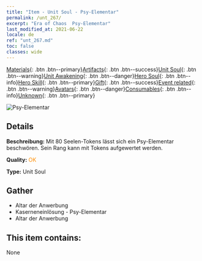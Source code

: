 ```yaml
---
title: "Item - Unit Soul - Psy-Elementar"
permalink: /unt_267/
excerpt: "Era of Chaos  Psy-Elementar"
last_modified_at: 2021-06-22
locale: de
ref: "unt_267.md"
toc: false
classes: wide
---
```

 [Materials](/ItemsDE/){: .btn .btn--primary}[Artifacts](/ItemsDE/Artifacts/){: .btn .btn--success}[Unit Soul](/ItemsDE/UnitSoul/){: .btn .btn--warning}[Unit Awakening](/ItemsDE/UnitAwakening/){: .btn .btn--danger}[Hero Soul](/ItemsDE/HeroSoul/){: .btn .btn--info}[Hero Skill](/ItemsDE/HeroSkill/){: .btn .btn--primary}[Gift](/ItemsDE/Gift/){: .btn .btn--success}[Event related](/ItemsDE/Events/){: .btn .btn--warning}[Avatars](/ItemsDE/Avatars/){: .btn .btn--danger}[Consumables](/ItemsDE/Consumables/){: .btn .btn--info}[Unknown](/ItemsDE/Unknown/){: .btn .btn--primary}

 ![Psy-Elementar](/images/u/ti_jingshenyuansu.jpg)

## Details
 **Beschreibung:** Mit 80 Seelen-Tokens lässt sich ein Psy-Elementar beschwören. Sein Rang kann mit Tokens aufgewertet werden.

 **Quality:** <span style="color: #FF8C00">OK</span>

 **Type:** Unit Soul

## Gather

*    Altar der Anwerbung 
*    Kaserneneinlösung - Psy-Elementar 
*    Altar der Anwerbung 

## This item contains:

  None

